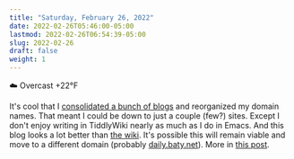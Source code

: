 ```yaml
---
title: "Saturday, February 26, 2022"
date: 2022-02-26T05:46:00-05:00
lastmod: 2022-02-26T06:54:39-05:00
slug: 2022-02-26
draft: false
weight: 1
---
```


☁️   Overcast +22°F

It's cool that I [consolidated a bunch of blogs](https://baty.net/2022/domain-consolidation-continued/) and reorganized my domain names. That meant I could be down to just a couple (few?) sites. Except I don't enjoy writing in TiddlyWiki nearly as much as I do in Emacs. And this blog looks a lot better than [the wiki](https://rl.baty.net). It's possible this will remain viable and move to a different domain (probably [daily.baty.net](https://daily.baty.net)). More in [this post](https://baty.net/2022/the-daily-notes-dilemma/).

[//]: # "Exported with love from a post written in Org mode"
[//]: # "- https://github.com/kaushalmodi/ox-hugo"
